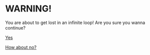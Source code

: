 # WARNING!

You are about to get lost in an infinite loop! Are you sure you wanna continue?

<a href="/exe1.html">Yes</a>

<a href="/">How about no?</a>
